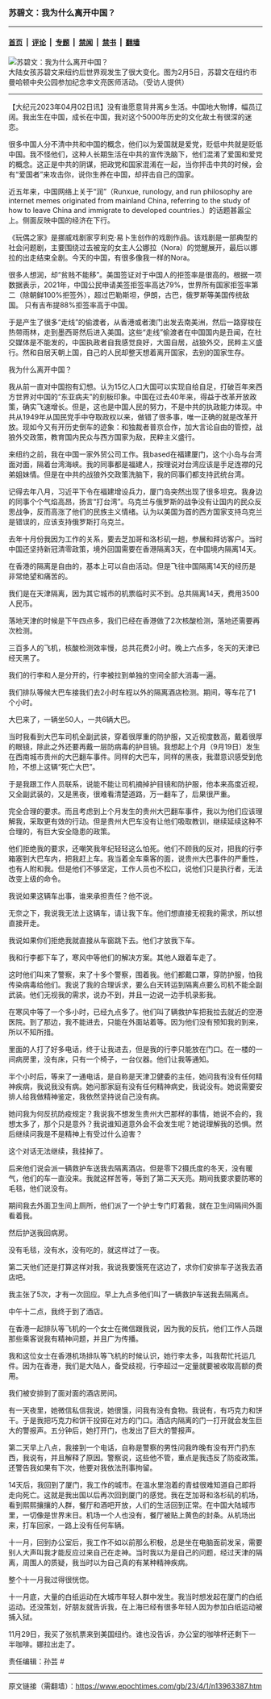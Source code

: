 ### 苏碧文：我为什么离开中国？

---

#### [首页](../../../..?n13963387) &nbsp;|&nbsp; [评论](../../../../../epoch-comment?n13963387) &nbsp;|&nbsp; [专题](../../../../../epoch-special?n13963387) &nbsp;|&nbsp; [禁闻](../../../../../epoch-news?n13963387) &nbsp;|&nbsp; [禁书](../../../../../books?n13963387) &nbsp;|&nbsp; [翻墙](https://github.com/gfw-breaker/nogfw/blob/master/README.md?n13963387)


<div><img alt="苏碧文：我为什么离开中国？" class="attachment-djy_600_400 size-djy_600_400 wp-post-image" src="https://i.epochtimes.com/assets/uploads/2023/02/id13923646-163867-600x400.jpg"/>
<div class="caption">
 大陆女孩苏碧文来纽约后世界观发生了很大变化。图为2月5日，苏碧文在纽约市曼哈顿中央公园参加纪念李文亮医师活动。（受访人提供）
</div></div><hr/><div class="post_content" id="artbody" itemprop="articleBody">
 <!-- article content begin -->
 <p>
  【大纪元2023年04月02日讯】没有谁愿意背井离乡生活。中国地大物博，幅员辽阔。我出生在中国，成长在中国，我对这个5000年历史的文化故土有很深的迷恋。
 </p>
 <p>
  很多中国人分不清中共和中国的概念，他们以为爱国就是爱党，贬低中共就是贬低中国。我不怪他们，这种人长期生活在中共的宣传洗脑下，他们混淆了爱国和爱党的概念。这正是中共的阴谋，把政党和国家混淆在一起，当你抨击中共的时候，会有“爱国者”来攻击你，说你生养在中国，却抨击自己的国家。
 </p>
 <p>
  近五年来，中国网络上关于“润”（Runxue, runology, and run philosophy are internet memes originated from mainland China, referring to the study of how to leave China and immigrate to developed countries.）的话题甚嚣尘上。侧面反映中国的经济在下行。
 </p>
 <p>
  《玩偶之家》是挪威戏剧家亨利克·易卜生创作的戏剧作品。该戏剧是一部典型的社会问题剧，主要围绕过去被宠的女主人公娜拉（Nora）的觉醒展开，最后以娜拉的出走结束全剧。今天的中国，有很多像我一样的Nora。
 </p>
 <p>
  很多人想润，却“贫贱不能移”。美国签证对于中国人的拒签率是很高的。根据一项数据表示，2021年，中国公民申请美签拒签率高达79%，世界所有国家拒签率第二（除朝鲜100%拒签外），超过巴勒斯坦，伊朗，古巴，俄罗斯等美国传统敌国。 只有吉布提88%拒签率高于中国。
 </p>
 <p>
  于是产生了很多“走线”的偷渡者，从香港或者澳门出发去南美洲，然后一路穿梭在热带雨林，走到墨西哥然后进入美国。这些“走线”偷渡者在中国国内是丑闻，在社交媒体是不能发的，中国执政者自我感觉良好，大国自居，战狼外交，民粹主义盛行。然和自居天朝上国，自己的人民却整天想着离开国家，去别的国家生存。
 </p>
 <p>
  我为什么离开中国？
 </p>
 <p>
  我从前一直对中国抱有幻想。认为15亿人口大国可以实现自给自足，打破百年来西方世界对中国的“东亚病夫”的刻板印象。中国在过去40年来，得益于改革开放政策，确实飞速增长。但是，这也是中国人民的努力，不是中共的执政能力体现。中共从1949年从国民党手中夺取政权以来，做错了很多事，唯一正确的就是改革开放。现如今又有开历史倒车的迹象：和独裁者普京合作，加大言论自由的管控，战狼外交政策，教育国内民众与西方国家为敌，民粹主义盛行。
 </p>
 <p>
  来纽约之前，我在中国一家外贸公司工作。我based在福建厦门，这个小岛与台湾面对面，隔着台湾海峡。我的同事都是福建人，按理说对台湾应该是手足连襟的兄弟姐妹情。但是在中共的战狼外交政策洗脑下，我的同事们都支持武统台湾。
 </p>
 <p>
  记得去年八月，习近平下令在福建增设兵力，厦门岛突然出现了很多坦克。我身边的同事个个气焰高昂，扬言“打台湾”。乌克兰与俄罗斯的战争没有让国内的民众反思战争，反而高涨了他们的民族主义情绪。认为以美国为首的西方国家支持乌克兰是错误的，应该支持俄罗斯打乌克兰。
 </p>
 <p>
  去年十月份我因为工作的关系，要去芝加哥和洛杉矶一趟，参展和拜访客户。当时中国还坚持新冠清零政策，境外回国需要在香港隔离3天，在中国境内隔离14天。
 </p>
 <p>
  在香港的隔离是自由的，基本上可以自由活动。但是飞往中国隔离14天的经历是非常绝望和痛苦的。
 </p>
 <p>
  我们是在天津隔离，因为其它城市的机票临时买不到。总共隔离14天，费用3500人民币。
 </p>
 <p>
  落地天津的时候是下午四点多，我们已经在香港做了2次核酸检测，落地还需要再次检测。
 </p>
 <p>
  三百多人的飞机，核酸检测效率慢，总共花费2小时。晚上六点多，冬天的天津已经天黑了。
 </p>
 <p>
  我们的行李和人是分开的，行李被拉到单独的空间全部大消毒一遍。
 </p>
 <p>
  我们排队等候大巴车接我们去2小时车程以外的隔离酒店检测。期间，等车花了1个小时。
 </p>
 <p>
  大巴来了，一辆坐50人，一共6辆大巴。
 </p>
 <p>
  当时我看到大巴车司机全副武装，穿着很厚重的防护服，又近视度数高，戴着很厚的眼镜，除此之外还要再戴一层防病毒的护目镜。我想起上个月（9月19日）发生在西南城市贵州的大巴翻车事件。同样的大巴车，同样的黑夜，我潜意识感受到危险，不想上这辆“死亡大巴”。
 </p>
 <p>
  于是我跟工作人员联系，说能不能让司机摘掉护目镜和防护服，他本来高度近视，又全副武装的，又是黑夜，很难看清楚道路，万一翻车了，后果很严重。
 </p>
 <p>
  完全合理的要求。而且考虑到上个月发生的贵州大巴翻车事件，我以为他们应该理解我，采取更有效的行动。但是贵州大巴车没有让他们吸取教训，继续延续这种不合理的，有巨大安全隐患的政策。
 </p>
 <p>
  他们拒绝我的要求，还嘲笑我年纪轻轻这么怕死。他们不顾我的反对，把我的行李箱塞到大巴车内，把我赶上车。我当着全车乘客的面，说贵州大巴事件的严重性，也有人附和我。但是他们不够坚定，工作人员也不松口，说他们只是执行者，无法改变上级的命令。
 </p>
 <p>
  我说如果这辆车出事，谁来承担责任？他不说。
 </p>
 <p>
  无奈之下，我说我无法上这辆车，请让我下车。他们想直接无视我的需求，所以想直接开走。
 </p>
 <p>
  我说如果你们拒绝我就直接从车窗跳下去。他们才放我下车。
 </p>
 <p>
  我和行李都下车了，寒风中等他们的解决方案。其他人跟着车走了。
 </p>
 <p>
  这时他们叫来了警察，来了十多个警察，围着我。他们都戴口罩，穿防护服，怕我传染病毒给他们。我说了我的合理诉求，要么白天转运到隔离点要么司机不能全副武装。他们无视我的需求，说办不到，并且一边说一边手机录影我。
 </p>
 <p>
  在寒风中等了一个多小时，已经九点多了。他们叫了辆救护车把我拉去就近的空港医院。到了那边，我不能进去，只能在外面站着等。因为他们没有预知我的到来，所以不知所措。
 </p>
 <p>
  里面的人打了好多电话，终于让我进去，但是我的行李只能放在门口。在一楼的一间病房里，没有床，只有一个椅子，一台仪器。他们让我等通知。
 </p>
 <p>
  半个小时后，等来了一通电话，是自称是天津卫健委的主任，她问我有没有任何精神疾病，我说我没有病。她问那家庭有没有任何精神病史，我说没有。她说需要安排人给我做精神鉴定，我依然坚持说自己没有病。
 </p>
 <p>
  她问我为何反抗防疫规定？我说我不想发生贵州大巴那样的事情，她说不会的，我想太多了，那个只是意外？我说谁知道意外会不会发生呢？她说理解我的恐惧。然后继续问我是不是精神上有受过什么迫害？
 </p>
 <p>
  这个对话无法继续，我挂掉了。
 </p>
 <p>
  后来他们说会派一辆救护车送我去隔离酒店。但是零下2摄氏度的冬天，没有暖气，他们的车一直没来。我就这样苦等，等到了第二天天亮。期间我要求要防寒的毛毯，他们说没有。
 </p>
 <p>
  期间我去外面卫生间上厕所，他们派了一个护士专门盯着我，就在卫生间隔间外面看着我。
 </p>
 <p>
  然后护送我回病房。
 </p>
 <p>
  没有毛毯，没有水，没有吃的，就这样过了一夜。
 </p>
 <p>
  第二天他们还是打算这样对我，我说我要饿死在这边了，求你们安排车子送我去酒店吧。
 </p>
 <p>
  我主张了5次，才有一次回应。早上九点多他们叫了一辆救护车送我去隔离点。
 </p>
 <p>
  中午十二点，我终于到了酒店。
 </p>
 <p>
  在香港一起排队等飞机的一个女士在微信跟我说，因为我的反抗，他们工作人员跟那些乘客说我有精神问题，并且广为传播。
 </p>
 <p>
  我和这位女士在香港机场排队等飞机的时候认识，她行李太多，叫我帮忙托运几件。因为在香港，我们是大陆人，备受歧视，行李超过一定量就要被收取高额的费用。
 </p>
 <p>
  我们被安排到了面对面的酒店房间。
 </p>
 <p>
  有一天夜里，她微信私信我说，她很饿，问我有没有食物。我说有，有巧克力和饼干。于是我把巧克力和饼干投掷在对方的门口。酒店内隔离的门一打开就会发生巨大的警报声。五分钟后，她打开门，也发出了巨大的警报声。
 </p>
 <p>
  第二天早上八点，我接到一个电话，自称是警察的男性问我昨晚有没有开门扔东西，我说有，并且解释了原因。警察说，这些他不管，重点是我违反了防疫政策。还警告我如果有下次，他要对我依法刑事拘留。
 </p>
 <p>
  14天后，我回到了厦门，我工作的城市。在温水里泡着的青蛙很难知道自己即将走向死亡。这就是我出国以后再次回到厦门的感觉。我在芝加哥和洛杉矶的机场，看到熙熙攘攘的人群，餐厅和酒吧开放，人们的生活回到正常。在中国大陆城市里，一切像是世界末日。机场一个人也没有，餐厅被贴上黄色的封条。从机场出来，打车回家，一路上没有任何车辆。
 </p>
 <p>
  十一月，回到办公室后，我工作不如以前那么积极，总是坐在电脑面前发呆，需要别人大声叫我才能反应过来自己在走神。当时我以为是自己的问题，经过天津的隔离，周围人的质疑，我当时以为自己真的有某种精神疾病。
 </p>
 <p>
  整个十一月我过得很恍惚。
 </p>
 <p>
  十一月底，大量的白纸运动在大城市年轻人群中发生。我当时想发起在厦门的白纸运动。还没策划，好朋友就告诉我，在上海已经有很多年轻人因为参加白纸运动被捕入狱。
 </p>
 <p>
  11月29日，我买了张机票来到美国纽约。谁也没告诉，办公室的咖啡杯还剩下一半咖啡。娜拉出走了。
 </p>
 <p>
  责任编辑：孙芸 #
 </p>
 <!-- article content end -->
 <div id="below_article_ad">
 </div>
</div>


---

原文链接（需翻墙）：https://www.epochtimes.com/gb/23/4/1/n13963387.htm